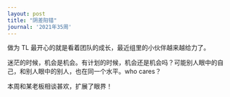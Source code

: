 ```yaml
---
layout: post
title: "阴差阳错"
journal: '2021年35周'
---
```


做为 TL 最开心的就是看着团队的成长，最近组里的小伙伴越来越给力了。

迷茫的时候，机会是机会。有计划的时候，机会还是机会吗？可能别人眼中的自己，和别人眼中的别人，也在同一个水平。who cares？

本周和某老板相谈甚欢，扩展了眼界！
